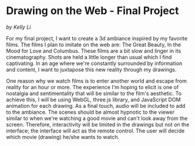 # Drawing on the Web - Final Project

<em> by Kelly Li</em>

<p>For my final project, I want to create a 3d ambiance inspired by my favorite films. The films I plan to imitate on the web are: The Great Beauty, In the Mood for Love and Columbus. These films are a bit slow and linger in its cinematography. Shots are held a little longer than usual which I find captivating. In an age where we're constantly surrounded by information and content, I want to juxtapose this new reality through my drawings. 
</p>

<p>One reason why we watch films is to enter another world and escape from reality for an hour or more. The experience I'm hoping to elicit is one of nostalgia and sentimentality that will be similar to the film's aesthetic. To achieve this, I will be using WebGL, three.js library, and JavaScript DOM animation for each drawing. As a final touch, audio will be included to add to the ambiance. The scenes should be almost hypnotic to the viewer similar to when we're watching a good movie and can't look away from the screen. Therefore, interactivity will be limited in the drawings but not on the interface; the interface will act as the remote control. The user will decide which movie (drawing) he/she wants to watch. 
</p>
